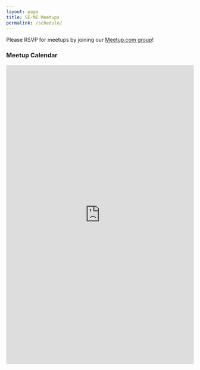 ```yaml
---
layout: page
title: SE-MI Meetups
permalink: /schedule/
---
```

Please RSVP for meetups by joining our [Meetup.com group](https://www.meetup.com/se-mi-mahjong/)!

### Meetup Calendar
<iframe src="https://calendar.google.com/calendar/embed?height=800&wkst=1&bgcolor=%23ffffff&ctz=America%2FDetroit&showCalendars=0&showTabs=0&showPrint=0&showDate=0&mode=AGENDA&title=SE-MI%20Riichi%20Schedule&showNav=0&showTitle=0&src=c2VtaXJpaWNoaUBnbWFpbC5jb20&color=%23039BE5" style="border-width:0" width="100%" height="800" frameborder="0" scrolling="no"></iframe>
